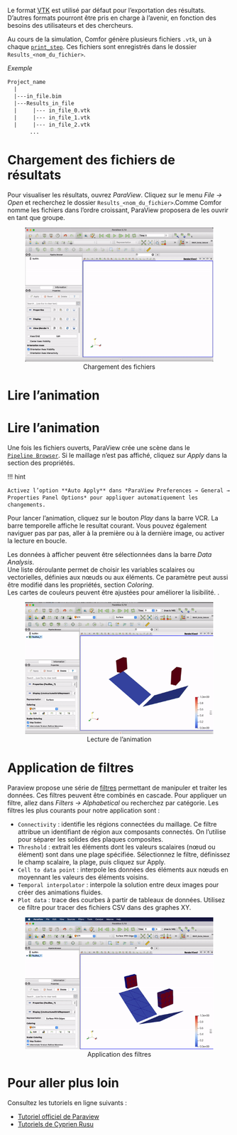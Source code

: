 Le format [VTK](http://www.vtk.org/VTK/img/file-formats.pdf) est utilisé par
défaut pour l’exportation des résultats. D’autres formats pourront être pris en
charge à l’avenir, en fonction des besoins des utilisateurs et des chercheurs.

Au cours de la simulation, Comfor génère plusieurs fichiers `.vtk`, un à chaque
[`print_step`](user_preprocessing.md#control). Ces fichiers sont enregistrés
dans le dossier `Results_<nom_du_fichier>`.


_Exemple_

```console
Project_name
  |
  |---in_file.bim
  |---Results_in_file
  |     |--- in_file_0.vtk
  |     |--- in_file_1.vtk
  |     |--- in_file_2.vtk
       ...
```

# Chargement des fichiers de résultats

Pour visualiser les résultats, ouvrez *ParaView*. Cliquez sur le menu *File →
Open* et recherchez le dossier `Results_<nom_du_fichier>`.Comme Comfor nomme les
fichiers dans l’ordre croissant, ParaView proposera de les ouvrir en tant que
groupe.

<div style="text-align:center;">
    <figure>
        <img src="../../assets/img/open_vtk.gif" alt="Logo">
        <figcaption>Chargement des fichiers</figcaption>
    </figure>
</div>

# Lire l’animation

# Lire l’animation

Une fois les fichiers ouverts, ParaView crée une scène dans le  
[`Pipeline Browser`](https://www.paraview.org/ParaView/index.php/Pipeline_Browser_Ideas).
Si le maillage n’est pas affiché, cliquez sur *Apply* dans la section des
propriétés.

!!! hint
    
    Activez l’option **Auto Apply** dans *ParaView Preferences → General →
    Properties Panel Options* pour appliquer automatiquement les changements.

Pour lancer l’animation, cliquez sur le bouton *Play* dans la barre VCR. La
barre temporelle affiche le resultat courant. Vous pouvez également naviguer pas
par pas, aller à la première ou à la dernière image, ou activer la lecture en
boucle.

Les données à afficher peuvent être sélectionnées dans la barre *Data Analysis*.  
Une liste déroulante permet de choisir les variables scalaires ou vectorielles,
définies aux nœuds ou aux éléments. Ce paramètre peut aussi être modifié dans
les propriétés, section *Coloring*.  
Les cartes de couleurs peuvent être ajustées pour améliorer la lisibilité.
.

<div style="text-align:center;">
    <figure>
        <img src="../../assets/img/play_vtk.gif">
        <figcaption>Lecture de l’animation</figcaption>
    </figure>
</div>

# Application de filtres

Paraview propose une série de
[filtres](https://www.paraview.org/Wiki/ParaView/Users_Guide/List_of_filters)
permettant de manipuler et traiter les données. Ces filtres peuvent être
combinés en cascade. Pour appliquer un filtre, allez dans _Filters →
Alphabetical_ ou recherchez par catégorie. Les filtres les plus courants pour
notre application sont :

- `Connectivity` : identifie les régions connectées du maillage. Ce filtre
  attribue un identifiant de région aux composants connectés. On l’utilise pour
  séparer les solides des plaques composites.
- `Threshold` : extrait les éléments dont les valeurs scalaires (nœud ou
  élément) sont dans une plage spécifiée. Sélectionnez le filtre, définissez le
  champ scalaire, la plage, puis cliquez sur Apply.
- `Cell to data point` : interpole les données des éléments aux nœuds en
  moyennant les valeurs des éléments voisins.
- `Temporal interpolator` : interpole la solution entre deux images pour créer
  des animations fluides.
- `Plot data` : trace des courbes à partir de tableaux de données. Utilisez ce
  filtre pour tracer des fichiers CSV dans des graphes XY.

<div style="text-align:center;">
    <figure>
        <img src="../../assets/img/filter_vtk.gif">
        <figcaption>Application des filtres</figcaption>
    </figure>
</div>

# Pour aller plus loin

Consultez les tutoriels en ligne suivants :

- [Tutoriel officiel de Paraview](https://www.paraview.org/Wiki/The_ParaView_Tutorial)
- [Tutoriels de Cyprien Rusu](https://youtube.com/playlist?list=PLvkU6i2iQ2fpcVsqaKXJT5Wjb9_ttRLK-)

